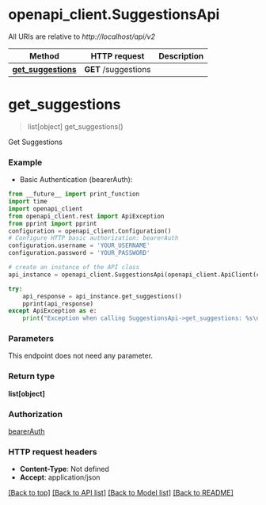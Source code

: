 # openapi_client.SuggestionsApi

All URIs are relative to *http://localhost/api/v2*

Method | HTTP request | Description
------------- | ------------- | -------------
[**get_suggestions**](SuggestionsApi.md#get_suggestions) | **GET** /suggestions | 


# **get_suggestions**
> list[object] get_suggestions()



Get Suggestions

### Example

* Basic Authentication (bearerAuth): 
```python
from __future__ import print_function
import time
import openapi_client
from openapi_client.rest import ApiException
from pprint import pprint
configuration = openapi_client.Configuration()
# Configure HTTP basic authorization: bearerAuth
configuration.username = 'YOUR_USERNAME'
configuration.password = 'YOUR_PASSWORD'

# create an instance of the API class
api_instance = openapi_client.SuggestionsApi(openapi_client.ApiClient(configuration))

try:
    api_response = api_instance.get_suggestions()
    pprint(api_response)
except ApiException as e:
    print("Exception when calling SuggestionsApi->get_suggestions: %s\n" % e)
```

### Parameters
This endpoint does not need any parameter.

### Return type

**list[object]**

### Authorization

[bearerAuth](../README.md#bearerAuth)

### HTTP request headers

 - **Content-Type**: Not defined
 - **Accept**: application/json

[[Back to top]](#) [[Back to API list]](../README.md#documentation-for-api-endpoints) [[Back to Model list]](../README.md#documentation-for-models) [[Back to README]](../README.md)

